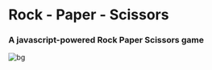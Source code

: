 
# Rock - Paper - Scissors

### A javascript-powered Rock Paper Scissors game
![bg](https://user-images.githubusercontent.com/27622683/195978914-ff205472-b8d1-40e0-a363-e60cc7ff25a5.jpg)
